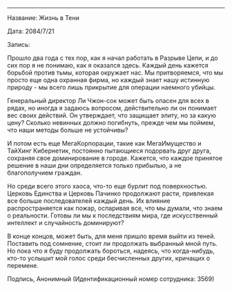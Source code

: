 
---

Название: Жизнь в Тени

Дата: 2084/7/21

Запись:

Прошло два года с тех пор, как я начал работать в Разрыве Цепи, и до сих пор я не понимаю, как я оказался здесь. Каждый день кажется борьбой против тьмы, которая окружает нас. Мы притворяемся, что мы просто еще одна охранная фирма, но каждый знает нашу истинную природу - мы всего лишь прикрытие для операции наемного убийцы.

Генеральный директор Ли Чжон-сок может быть опасен для всех в рядах, но иногда я задаюсь вопросом, действительно ли он понимает вес своих действий. Он утверждает, что защищает элиту, но за какую цену? Сколько невинных должно погибнуть, прежде чем мы поймем, что наши методы больше не устойчивы?

И потом есть еще МегаКорпорации, такие как МегаИмущество и ТайХинг Кибернетик, постоянно пытающиеся подорвать друг друга, сохраняя свое доминирование в городе. Кажется, что каждое принятое решение в наши дни определяется только прибылью, а не благополучием граждан.

Но среди всего этого хаоса, что-то еще бурлит под поверхностью. Церковь Единства и Церковь Пачинко продолжают расти, привлекая все больше последователей каждый день. Их влияние распространяется как пожар, оспаривая все, что мы думали, что знаем о реальности. Готовы ли мы к последствиям мира, где искусственный интеллект и случайность доминируют?

В конце концов, может быть, для меня пришло время выйти из теней. Поставить под сомнение, стоит ли продолжать выбранный мной путь. Но пока что я буду продолжать бороться, надеясь, что когда-нибудь, кто-то услышит мой голос среди бесчисленных других, кричащих о перемене.

Подпись, Анонимный (Идентификационный номер сотрудника: 3569)
